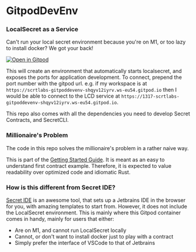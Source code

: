 # GitpodDevEnv

### LocalSecret as a Service

Can't run your local secret environment because you're on M1, or too lazy to install docker? We got your back!

[![Open in Gitpod](https://gitpod.io/button/open-in-gitpod.svg)](https://gitpod.io/#https://github.com/scrtlabs/GitpodDevEnv)

This will create an environment that automatically starts localsecret, and exposes the ports for application development. To connect,
prepend the port number with the gitpod url. e.g. if my workspace is at `https://scrtlabs-gitpoddevenv-shqyv12iyrv.ws-eu54.gitpod.io` then I would be able
to connect to the LCD service at `https://1317-scrtlabs-gitpoddevenv-shqyv12iyrv.ws-eu54.gitpod.io`.

This repo also comes with all the dependencies you need to develop Secret Contracts, and SecretCLI. 

### Millionaire's Problem

The code in this repo solves the millionaire's problem in a rather naive way.

This is part of the [Getting Started Guide](https://example.com). It is meant as an easy to understand first contract example.
Therefore, it is expected to value readability over optimized code and idiomatic Rust.


### How is this different from Secret IDE?

[Secret IDE](https://github.com/digiline-io/Secret-IDE-Plugin) is an awesome tool, that sets up a Jetbrains IDE in the browser for you, with amazing templates to start from. However, it does not include the LocalSecret environment. This is mainly where this Gitpod container comes in handy, mainly for users that either:

* Are on M1, and cannot run LocalSecret locally
* Cannot, or don't want to install docker just to play with a contract
* Simply prefer the interface of VSCode to that of Jetbrains
